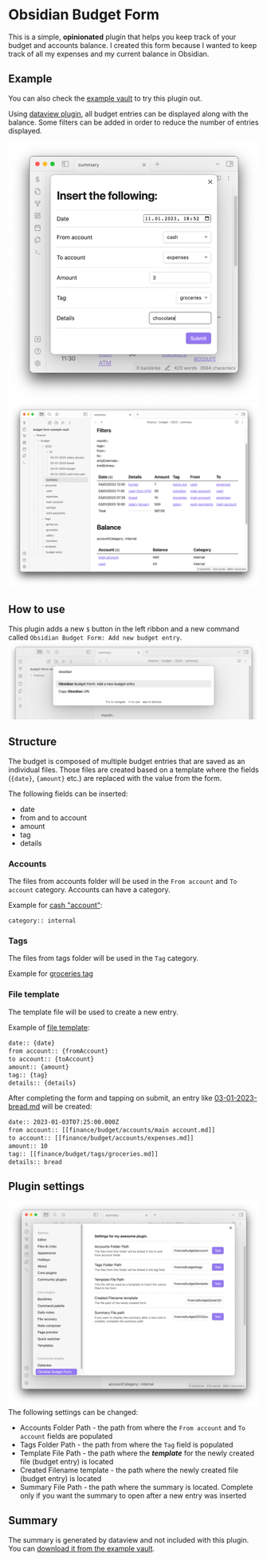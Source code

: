 # Obsidian Budget Form

This is a simple, **opinionated** plugin that helps you keep track of your budget and accounts balance. I created this
form because I wanted to keep track of all my expenses and my current balance in Obsidian.

## Example

You can also check the [example vault](./budget-form-example-vault) to try this plugin out.

Using [dataview plugin](https://blacksmithgu.github.io/obsidian-dataview/), all budget entries can be displayed along
with the balance. Some filters can be added in order to reduce the number of entries displayed.

![form](./docs/photos/form.png)
![summary](./docs/photos/summary.png)

## How to use

This plugin adds a new `$` button in the left ribbon and a new command
called `Obsidian Budget Form: Add new budget entry`.
![quickAdd](./docs/photos/quickAdd.png)

## Structure

The budget is composed of multiple budget entries that are saved as an individual files. Those files are created based
on a template where the fields (`{date}`, `{amount}` etc.) are replaced with the value from the form.

The following fields can be inserted:

- date
- from and to account
- amount
- tag
- details

### Accounts

The files from accounts folder will be used in the `From account` and `To account` category. Accounts can have a
category.

Example for [cash "account"](./budget-form-example-vault/finance/budget/accounts/cash.md):

```
category:: internal
```

### Tags

The files from tags folder will be used in the `Tag` category.

Example for [groceries tag](./budget-form-example-vault/finance/budget/tags/groceries.md)

### File template

The template file will be used to create a new entry.

Example of [file template](./budget-form-example-vault/finance/budget/template/budget%20entry.md):

```
date:: {date}
from account:: {fromAccount}
to account:: {toAccount}
amount:: {amount}
tag:: {tag}
details:: {details}
```

After completing the form and tapping on submit, an entry
like [03-01-2023-bread.md](./budget-form-example-vault/finance/budget/2023/01/03-01-2023-bread.md) will be created:

```
date:: 2023-01-03T07:25:00.000Z
from account:: [[finance/budget/accounts/main account.md]]
to account:: [[finance/budget/accounts/expenses.md]]
amount:: 10
tag:: [[finance/budget/tags/groceries.md]]
details:: bread
```

## Plugin settings

![settings](./docs/photos/settings.png)
The following settings can be changed:

* Accounts Folder Path - the path from where the `From account` and `To account` fields are populated
* Tags Folder Path - the path from where the `Tag` field is populated
* Template File Path - the path where the _**template**_ for the newly created file (budget entry) is located
* Created Filename template - the path where the newly created file (budget entry) is located
* Summary File Path - the path where the summary is located. Complete only if you want the summary to open after a new
  entry was inserted

## Summary

The summary is generated by dataview and not included with this plugin. You
can [download it from the example vault](./budget-form-example-vault/finance/budget/2023/summary.md).
